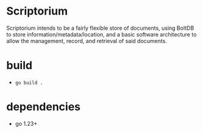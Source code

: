 # Scriptorium

Scriptorium intends to be a fairly flexible store of documents, using BoltDB to store information/metadata/location,
and a basic software architecture to allow the management, record, and retrieval of said documents.

# build
- ```go build .```

# dependencies
- go 1.23+

